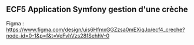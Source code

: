 ## ECF5 Application Symfony gestion d'une crèche ##
Figma : https://www.figma.com/design/uis6HfmxGGZzsa0mEXiqJp/ecf4_creche?node-id=0-1&p=f&t=VeFvhVzs28fSehhV-0
